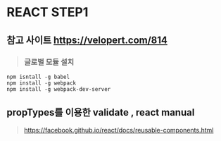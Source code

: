 # REACT STEP1

## 참고 사이트 https://velopert.com/814

> ### 글로벌 모듈 설치

```
npm isntall -g babel  
npm install -g webpack  
npm install -g webpack-dev-server
```


## propTypes를 이용한 validate , react manual
> https://facebook.github.io/react/docs/reusable-components.html
